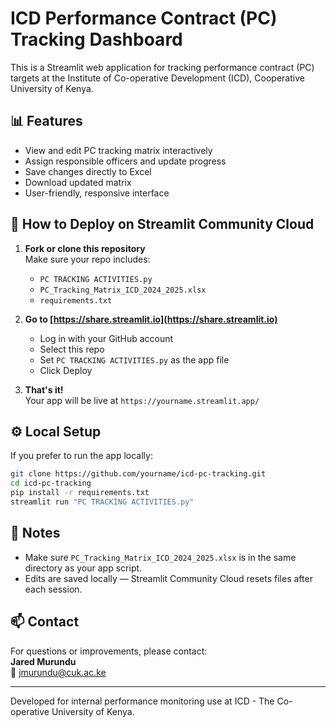 # ICD Performance Contract (PC) Tracking Dashboard

This is a Streamlit web application for tracking performance contract (PC) targets at the Institute of Co-operative Development (ICD), Cooperative University of Kenya.

## 📊 Features

- View and edit PC tracking matrix interactively
- Assign responsible officers and update progress
- Save changes directly to Excel
- Download updated matrix
- User-friendly, responsive interface

## 🚀 How to Deploy on Streamlit Community Cloud

1. **Fork or clone this repository**  
   Make sure your repo includes:
   - `PC TRACKING ACTIVITIES.py`
   - `PC_Tracking_Matrix_ICD_2024_2025.xlsx`
   - `requirements.txt`

2. **Go to [https://share.streamlit.io](https://share.streamlit.io)**  
   - Log in with your GitHub account
   - Select this repo
   - Set `PC TRACKING ACTIVITIES.py` as the app file
   - Click Deploy

3. **That's it!**  
   Your app will be live at `https://yourname.streamlit.app/`

## ⚙️ Local Setup

If you prefer to run the app locally:

```bash
git clone https://github.com/yourname/icd-pc-tracking.git
cd icd-pc-tracking
pip install -r requirements.txt
streamlit run "PC TRACKING ACTIVITIES.py"
```

## 📝 Notes

- Make sure `PC_Tracking_Matrix_ICD_2024_2025.xlsx` is in the same directory as your app script.
- Edits are saved locally — Streamlit Community Cloud resets files after each session.

## 📫 Contact

For questions or improvements, please contact:  
**Jared Murundu**  
📧 jmurundu@cuk.ac.ke

---

Developed for internal performance monitoring use at ICD - The Co-operative University of Kenya.